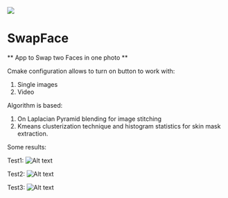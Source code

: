 ![](https://api.visitorbadge.io/api/VisitorHit?user=Vitgracer&repo=SwapFace&countColor=%237B1E7A)

# SwapFace
** App to Swap two Faces in one photo **

Cmake configuration allows to turn on button to work with: 
1. Single images 
2. Video

Algorithm is based: 
1. On Laplacian Pyramid blending for image stitching 
2. Kmeans clusterization technique and histogram statistics for skin mask extraction.

Some results:  

Test1: 
![Alt text](https://cloud.githubusercontent.com/assets/6626844/24827377/e8e22b2c-1c50-11e7-8a46-29ab34951b7d.jpg "Test1")

Test2: 
![Alt text](https://cloud.githubusercontent.com/assets/6626844/24827379/ead24afc-1c50-11e7-9b11-ca92ecc7fee3.jpg "Test2")

Test3:
![Alt text](https://cloud.githubusercontent.com/assets/6626844/24827380/ec0c224e-1c50-11e7-9f9c-acb7f6e9d8a4.png "Test3")
